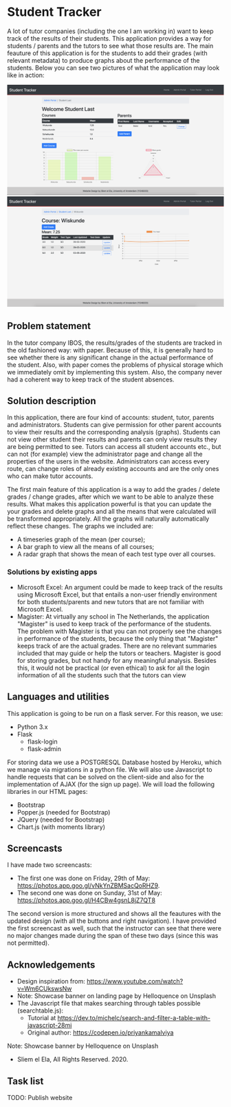 # Student Tracker

A lot of tutor companies (including the one I am working in) want to keep track of the results of their students. 
This application provides a way for students / parents and the tutors to see what those results are. 
The main feauture of this application is for the students to add their grades (with relevant metadata) to produce graphs about the performance of the students. 
Below you can see two pictures of what the application may look like in action:

<img src="doc/img/student-page.png" alt="A screenshot of the portal of a student" width="650">
<img src="doc/img/course-page.png" alt="A screenshot of the portal of a course of a student" width="650">

## Problem statement

In the tutor company IBOS, the results/grades of the students are tracked in the old fashioned way: with paper. Because of this, it is generally hard to see whether there is any significant change in the actual performance of the student. Also, with paper comes the problems of physical storage which we immediately omit by implementing this system.
Also, the company never had a coherent way to keep track of the student absences.

## Solution description

In this application, there are four kind of accounts: student, tutor, parents and administrators. Students can give permission for other parent accounts to view their results and the corresponding analysis (graphs). Students can not view other student their results and parents can only view results they are being permitted to see. Tutors can access all student accounts etc., but can not (for example) view the administrator page and change all the properties of the users in the website. Administrators can access every route, can change roles of already existing accounts and are the only ones who can make tutor accounts.

The first main feature of this application is a way to add the grades / delete grades / change grades, after which we want to be able to analyze these results.
What makes this application powerful is that you can update the your grades and delete graphs and all the means that were calculated will be transformed appropriately. All the graphs will naturally automatically reflect these changes. The graphs we included are:
- A timeseries graph of the mean (per course);
- A bar graph to view all the means of all courses;
- A radar graph that shows the mean of each test type over all courses.

### Solutions by existing apps

- Microsoft Excel: An argument could be made to keep track of the results using Microsoft Excel, but that entails a non-user friendly environment for both students/parents and new tutors that are not familiar with Microsoft Excel. 
- Magister: At virtually any school in The Netherlands, the application "Magister" is used to keep track of the performance of the students. The problem with Magister is that you can not properly see the changes in performance of the students, because the only thing that "Magister" keeps track of are the actual grades. There are no relevant summaries included that may guide or help the tutors or teachers. Magister is good for storing grades, but not handy for any meaningful analysis. Besides this, it would not be practical (or even ethical) to ask for all the login information of all the students such that the tutors can view  

## Languages and utilities
This application is going to be run on a flask server. For this reason, we use:
- Python 3.x
- Flask 
    - flask-login
    - flask-admin

For storing data we use a POSTGRESQL Database hosted by Heroku, which we manage via migrations in a python file. 
We will also use Javascript to handle requests that can be solved on the client-side and also for the implementation of AJAX (for the sign up page).
We will load the following libraries in our HTML pages:
- Bootstrap
- Popper.js (needed for Bootstrap)
- JQuery (needed for Bootstrap)
- Chart.js (with moments library)

## Screencasts
I have made two screencasts:
- The first one was done on Friday, 29th of May: https://photos.app.goo.gl/vNkYnZBMSacQoRHZ9. 
- The second one was done on Sunday, 31st of May: https://photos.app.goo.gl/H4CBw4gsnL8jZ7QT8

The second version is more structured and shows all the feautures with the updated design (with all the buttons and right navigation). I have provided the first screencast as well, such that the instructor can see that there were no major changes made during the span of these two days (since this was not permitted). 

## Acknowledgements
- Design inspiration from: https://www.youtube.com/watch?v=Wm6CUkswsNw
- Note: Showcase banner on landing page by Helloquence on Unsplash
- The Javascript file that makes searching through tables possible (searchtable.js): 
    - Tutorial at https://dev.to/michelc/search-and-filter-a-table-with-javascript-28mi
    - Original author: https://codepen.io/priyankamalviya

Note: Showcase banner by Helloquence on Unsplash

- Sliem el Ela, All Rights Reserved. 2020.

## Task list
TODO: Publish website